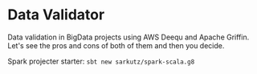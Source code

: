 # Data Validator

Data validation in BigData projects using AWS Deequ and Apache Griffin.  Let's see the pros and cons
of both of them and then you decide.


Spark projecter starter: ```sbt new sarkutz/spark-scala.g8```

